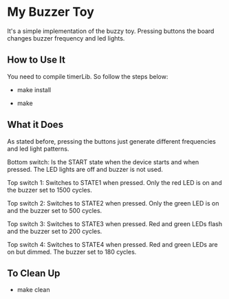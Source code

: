 # My Buzzer Toy
It's a simple implementation of the buzzy toy. Pressing buttons the board changes buzzer frequency and led lights. 

## How to Use It
You need to compile timerLib. So follow the steps below:

* make install

* make

## What it Does
As stated before, pressing the buttons just generate different frequencies and led light patterns.

Bottom switch: Is the START state when the device starts and when pressed. The LED lights are off and buzzer is not used. 

Top switch 1: Switches to STATE1 when pressed. Only the red LED is on and the buzzer set to 1500 cycles.

Top switch 2: Switches to STATE2 when pressed. Only the green LED is on and the buzzer set to 500 cycles.

Top switch 3: Switches to STATE3 when pressed. Red and green LEDs flash and the buzzer set to 200 cycles. 

Top switch 4: Switches to STATE4 when pressed. Red and green LEDs are on but dimmed. The buzzer set to 180 cycles.

## To Clean Up

* make clean
